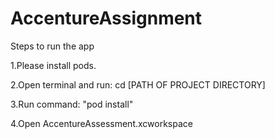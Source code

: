 # AccentureAssignment

Steps to run the app

1.Please install pods.

2.Open terminal and run: cd [PATH OF PROJECT DIRECTORY]

3.Run command: "pod install"

4.Open AccentureAssessment.xcworkspace
